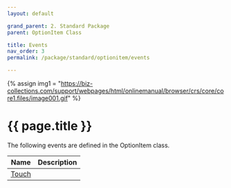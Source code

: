 ```yaml
---
layout: default

grand_parent: 2. Standard Package
parent: OptionItem Class

title: Events
nav_order: 3
permalink: /package/standard/optionitem/events

---
```

{% assign img1 = "https://biz-collections.com/support/webpages/html/onlinemanual/browser/crs/core/core1.files/image001.gif" %}


# {{ page.title }}

The following events are defined in the OptionItem class.


|Name       |  Description |
|----------	|--------------|
|[Touch](/package/standard/optionitem/events/touch)       | |